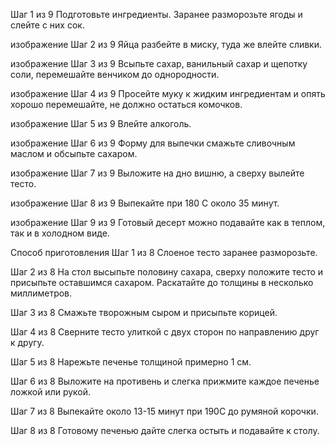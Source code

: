 Шаг 1 из 9
Подготовьте ингредиенты. Заранее разморозьте ягоды и слейте с них сок.

изображение
Шаг 2 из 9
Яйца разбейте в миску, туда же влейте сливки.

изображение
Шаг 3 из 9
Всыпьте сахар, ванильный сахар и щепотку соли, перемешайте венчиком до однородности.

изображение
Шаг 4 из 9
Просейте муку к жидким ингредиентам и опять хорошо перемешайте, не должно остаться комочков.

изображение
Шаг 5 из 9
Влейте алкоголь.

изображение
Шаг 6 из 9
Форму для выпечки смажьте сливочным маслом и обсыпьте сахаром.

изображение
Шаг 7 из 9
Выложите на дно вишню, а сверху вылейте тесто.

изображение
Шаг 8 из 9
Выпекайте при 180 С около 35 минут.

изображение
Шаг 9 из 9
Готовый десерт можно подавайте как в теплом, так и в холодном виде.


Способ приготовления
Шаг 1 из 8
Слоеное тесто заранее разморозьте.

Шаг 2 из 8
На стол высыпьте половину сахара, сверху положите тесто и присыпьте оставшимся сахаром. Раскатайте до толщины в несколько миллиметров.

Шаг 3 из 8
Смажьте творожным сыром и присыпьте корицей.

Шаг 4 из 8
Сверните тесто улиткой с двух сторон по направлению друг к другу.

Шаг 5 из 8
Нарежьте печенье толщиной примерно 1 см.

Шаг 6 из 8
Выложите на противень и слегка прижмите каждое печенье ложкой или рукой.

Шаг 7 из 8
Выпекайте около 13-15 минут при 190С до румяной корочки.

Шаг 8 из 8
Готовому печенью дайте слегка остыть и подавайте к столу.
